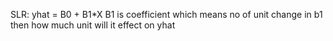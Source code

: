 SLR:
  yhat = B0 + B1*X
  B1 is coefficient which means no of unit change in b1 then how much unit will it effect on yhat
